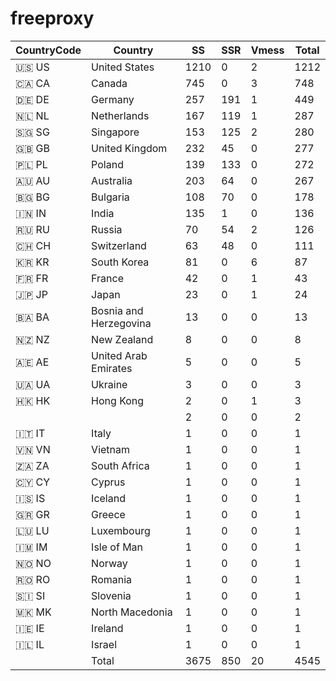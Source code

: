 # freeproxy

|CountryCode|Country|SS|SSR|Vmess|Total|
|  ----  | ----  |  ----  | ----  |  ----  | ----  |
|🇺🇸 US|United States|1210|0|2|1212|
|🇨🇦 CA|Canada|745|0|3|748|
|🇩🇪 DE|Germany|257|191|1|449|
|🇳🇱 NL|Netherlands|167|119|1|287|
|🇸🇬 SG|Singapore|153|125|2|280|
|🇬🇧 GB|United Kingdom|232|45|0|277|
|🇵🇱 PL|Poland|139|133|0|272|
|🇦🇺 AU|Australia|203|64|0|267|
|🇧🇬 BG|Bulgaria|108|70|0|178|
|🇮🇳 IN|India|135|1|0|136|
|🇷🇺 RU|Russia|70|54|2|126|
|🇨🇭 CH|Switzerland|63|48|0|111|
|🇰🇷 KR|South Korea|81|0|6|87|
|🇫🇷 FR|France|42|0|1|43|
|🇯🇵 JP|Japan|23|0|1|24|
|🇧🇦 BA|Bosnia and Herzegovina|13|0|0|13|
|🇳🇿 NZ|New Zealand|8|0|0|8|
|🇦🇪 AE|United Arab Emirates|5|0|0|5|
|🇺🇦 UA|Ukraine|3|0|0|3|
|🇭🇰 HK|Hong Kong|2|0|1|3|
| ||2|0|0|2|
|🇮🇹 IT|Italy|1|0|0|1|
|🇻🇳 VN|Vietnam|1|0|0|1|
|🇿🇦 ZA|South Africa|1|0|0|1|
|🇨🇾 CY|Cyprus|1|0|0|1|
|🇮🇸 IS|Iceland|1|0|0|1|
|🇬🇷 GR|Greece|1|0|0|1|
|🇱🇺 LU|Luxembourg|1|0|0|1|
|🇮🇲 IM|Isle of Man|1|0|0|1|
|🇳🇴 NO|Norway|1|0|0|1|
|🇷🇴 RO|Romania|1|0|0|1|
|🇸🇮 SI|Slovenia|1|0|0|1|
|🇲🇰 MK|North Macedonia|1|0|0|1|
|🇮🇪 IE|Ireland|1|0|0|1|
|🇮🇱 IL|Israel|1|0|0|1|
||Total|3675|850|20|4545|
